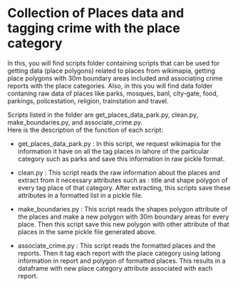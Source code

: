 # Collection of Places data and tagging crime with the place category
In this, you will find scripts folder containing scripts that can be used for getting data (place polygons) related to places from wikimapia, getting place polygons with 30m boundary areas included and associating crime reports with the place categories. Also, in this you will find data folder contaning raw data of places like parks, mosques, banl, city-gate, food, parkings, policestation, religion, trainstation and travel. 

Scripts listed in the folder are get_places_data_park.py, clean.py, make_boundaries.py, and associate_crime.py.  
Here is the description of the function of each script:

* get_places_data_park.py : 
  In this script, we request wikimapia for the information it have on all the tag places in lahore of the particular category such as parks and save this information in raw pickle format.
  
* clean.py :
 This script reads the raw information about the places and extract from it necessary attributes such as : title and shape polygon of every tag place of that category. After extracting, this scripts save these attributes in a formatted list in a pickle file. 
 
* make_boundaries.py :
 This script reads the shapes polygon attribute of the places and make a new polygon with 30m boundary areas for every place. Then this script save this new polygon with other attribute of that places in the same pickle file generated above.
 
* associate_crime.py :
 This script reads the formatted places and the reports. Then it tag each report with the place category using latlong information in report and polygon of formatted places. This results in a dataframe with new place category attribute associated with each report.
 


